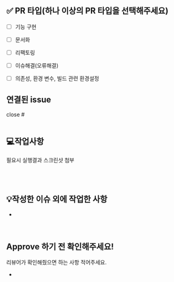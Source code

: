 ## ✅ PR 타입(하나 이상의 PR 타입을 선택해주세요)
- [ ] 기능 구현
- [ ] 문서화
- [ ] 리팩토링
- [ ] 이슈해결(오류해결)
- [ ] 의존성, 환경 변수, 빌드 관련 환경설정 


## 연결된 issue

close #
<br>
<br>

## 💻작업사항
필요시 실행결과 스크린샷 첨부




<br>
<br>

## 💡작성한 이슈 외에 작업한 사항
-
<br>

## Approve 하기 전 확인해주세요!
리뷰어가 확인해줬으면 하는 사항 적어주세요.

- 

<br>
